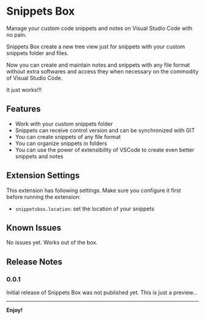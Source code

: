 # Snippets Box

Manage your custom code snippets and notes on Visual Studio Code with no pain.

Snippets Box create a new tree view just for snippets with your custom snippets folder and files.

Now you can create and maintain notes and snippets with any file format without extra softwares and access they when necessary on the commodity of Visual Studio Code.

It just works!!!

## Features

- Work with your custom snippets folder
- Snippets can receive control version and can be synchronized with GIT
- You can create snippets of any file format
- You can organize snippets in folders
- You can use the power of extensibility of VSCode to create even better snippets and notes

## Extension Settings

This extension has following settings. Make sure you configure it first before running the extension:

* `snippetsbox.location`: set the location of your snippets

## Known Issues

No issues yet. Works out of the box.

## Release Notes

### 0.0.1

Initial release of Snippets Box was not published yet. This is just a preview...

-----------------------------------------------------------------------------------------------------------

**Enjoy!**
